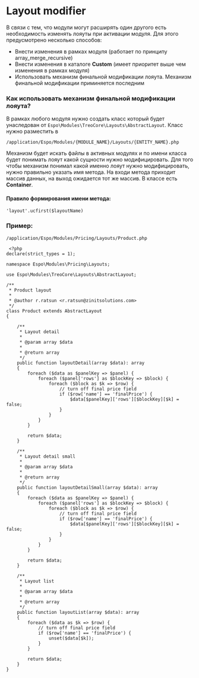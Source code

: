 # Layout modifier #
В связи с тем, что модули могут расширять один другого есть необходимость изменять лояуты при активации модуля. 
Для этого предусмотрено несколько способов:
  *  Внести изменения в рамках модуля (работает по принципу array_merge_recursive)
  *  Внести изменения в каталоге **Custom** (имеет приоритет выше чем изменения в рамках модуля)
  *  Использовать механизм финальной модификации лояута. Механизм финальной модификации приминяется последним
 
### Как использовать механизм финальной модификации лояута? ###
В рамках любого модуля нужно создать класс который будет унаследован от `Espo\Modules\TreoCore\Layouts\AbstractLayout`.
Класс нужно разместить в 
```
/application/Espo/Modules/{MODULE_NAME}/Layouts/{ENTITY_NAME}.php
```
Механизм будет искать файлы в активных модулях и по имени класса будет понимать лояут какой сущности нужно модифицировать.
Для того чтобы механизм понимал какой именно лояут нужно модифицировать, нужно правильно указать имя метода. На входи метода приходит массив данных, на выход ожидается тот же массив. В классе есть **Container**.
#### Правило формирования имени метода: ####
```
'layout'.ucfirst($layoutName)
```

### Пример: ###
`/application/Espo/Modules/Pricing/Layouts/Product.php`
```
 <?php
declare(strict_types = 1);

namespace Espo\Modules\Pricing\Layouts;

use Espo\Modules\TreoCore\Layouts\AbstractLayout;

/**
 * Product layout
 *
 * @author r.ratsun <r.ratsun@zinitsolutions.com>
 */
class Product extends AbstractLayout
{

    /**
     * Layout detail
     *
     * @param array $data
     *
     * @return array
     */
    public function layoutDetail(array $data): array
    {
        foreach ($data as $panelKey => $panel) {
            foreach ($panel['rows'] as $blockKey => $block) {
                foreach ($block as $k => $row) {
                    // turn off final price field
                    if ($row['name'] == 'finalPrice') {
                        $data[$panelKey]['rows'][$blockKey][$k] = false;
                    }
                }
            }
        }

        return $data;
    }

    /**
     * Layout detail small
     *
     * @param array $data
     *
     * @return array
     */
    public function layoutDetailSmall(array $data): array
    {
        foreach ($data as $panelKey => $panel) {
            foreach ($panel['rows'] as $blockKey => $block) {
                foreach ($block as $k => $row) {
                    // turn off final price field
                    if ($row['name'] == 'finalPrice') {
                        $data[$panelKey]['rows'][$blockKey][$k] = false;
                    }
                }
            }
        }

        return $data;
    }

    /**
     * Layout list
     *
     * @param array $data
     *
     * @return array
     */
    public function layoutList(array $data): array
    {
        foreach ($data as $k => $row) {
            // turn off final price field
            if ($row['name'] == 'finalPrice') {
                unset($data[$k]);
            }
        }

        return $data;
    }
}

``` 